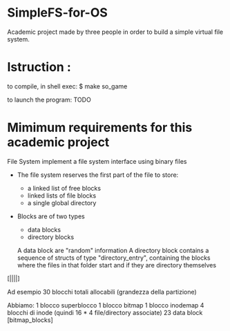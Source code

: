 # SimpleFS-for-OS

Academic project made by three people in order to build a simple virtual file system.

# Istruction :
to compile, in shell exec:
$ make so_game

to launch the program:
TODO

# Mimimum requirements for this academic project
 
 File System 
   implement a file system interface using binary files
   - The file system reserves the first part of the file
     to store:
     - a linked list of free blocks
     - linked lists of file blocks
     - a single global directory
     
   - Blocks are of two types
     - data blocks
     - directory blocks

     A data block are "random" information
     A directory block contains a sequence of
     structs of type "directory_entry",
     containing the blocks where the files in that folder start
     and if they are directory themselves
     
     
     
     

[||||]

Ad esempio 30 blocchi totali allocabili (grandezza della partizione)


Abbiamo:
1 blocco superblocco
1 blocco bitmap
1 blocco inodemap
4 blocchi di inode (quindi 16 * 4 file/directory associate)
23 data block  [bitmap_blocks]

